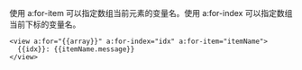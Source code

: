 使用 a:for-item 可以指定数组当前元素的变量名。使用 a:for-index 可以指定数组当前下标的变量名。
```
<view a:for="{{array}}" a:for-index="idx" a:for-item="itemName">
  {{idx}}: {{itemName.message}}
</view>
```